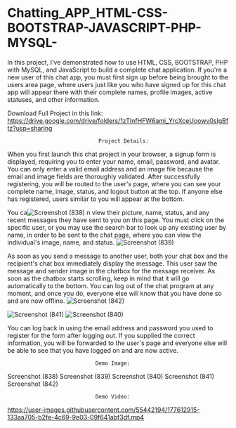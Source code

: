 # Chatting_APP_HTML-CSS-BOOTSTRAP-JAVASCRIPT-PHP-MYSQL-
In this project, I've demonstrated how to use HTML, CSS, BOOTSTRAP, PHP with MySQL, and JavaScript to build a complete chat application. If you're a new user of this chat app, you must first sign up before being brought to the users area page, where users just like you who have signed up for this chat app will appear there with their complete names, profile images, active statuses, and other information.

Download Full Project in this link: https://drive.google.com/drive/folders/1zTInfHFW6ami_YrcXceUoowv0sIgBftz?usp=sharing

                                 Project Details:
When you first launch this chat project in your browser, a signup form is displayed, requiring you to enter your name, email, password, and avatar. You can only enter a valid email address and an image file because the email and image fields are thoroughly validated. After successfully registering, you will be routed to the user's page, where you can see your complete name, image, status, and logout button at the top. If anyone else has registered, users similar to you will appear at the bottom.

You ca![Screenshot (838)](https://user-images.githubusercontent.com/55442194/177612758-0ffbc6ee-4387-40b8-bb11-40897c6ea265.png)
n view their picture, name, status, and any recent messages they have sent to you on this page. You must click on the specific user, or you may use the search bar to look up any existing user by name, in order to be sent to the chat page, where you can view the individual's image, name, and status.
![Screenshot (839)](https://user-images.githubusercontent.com/55442194/177612777-84162aee-4085-4bf5-a336-a0f48c2150b3.png)

As soon as you send a message to another user, both your chat box and the recipient's chat box immediately display the message. This user saw the message and sender image in the chatbox for the message receiver. As soon as the chatbox starts scrolling, keep in mind that it will go automatically to the bottom. You can log out of the chat program at any moment, and once you do, everyone else will know that you have done so and are now offline.
![Screenshot (842)](https://user-images.githubusercontent.com/55442194/177612865-a3d12e81-f150-4417-8656-8d3fb2c6a1cf.png)

![Screenshot (841)](https://user-images.githubusercontent.com/55442194/177612839-6604c433-42c6-45d5-b3be-c84522eab5de.png)
![Screenshot (840)](https://user-images.githubusercontent.com/55442194/177612885-e52174c7-1a5f-40d1-9576-e7ebb51a6bd7.png)

You can log back in using the email address and password you used to register for the form after logging out. If you supplied the correct information, you will be forwarded to the user's page and everyone else will be able to see that you have logged on and are now active.

                                Demo Image:
Screenshot (838) Screenshot (839) Screenshot (840) Screenshot (841) Screenshot (842)

                                Demo Video:


https://user-images.githubusercontent.com/55442194/177612915-133aa705-b2fe-4c69-9e03-09f641abf3df.mp4

